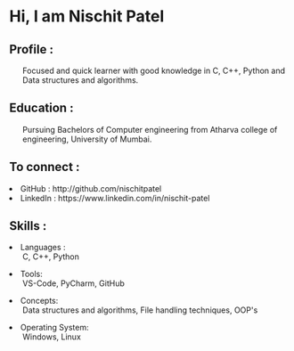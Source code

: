 <h1>Hi, I am Nischit Patel</h1>
<h2>Profile :</h2>
 <ul>Focused and quick learner with good knowledge in C, C++, Python and Data structures and algorithms.</ul>
<h2>Education :</h2>
 <ul>Pursuing Bachelors of Computer engineering from Atharva college of engineering, University of Mumbai.</ul>
<h2>To connect :</h2>
<li>GitHub : http://github.com/nischitpatel
<li>LinkedIn : https://www.linkedin.com/in/nischit-patel
<h2>Skills :</h2>
<li>Languages :
        <ul>C, C++, Python</ul>
<li>Tools:
        <ul>VS-Code, PyCharm, GitHub</ul>
<li>Concepts:
        <ul>Data structures and algorithms, File handling techniques, OOP's</ul>
<li>Operating System:
        <ul>Windows, Linux</ul>
